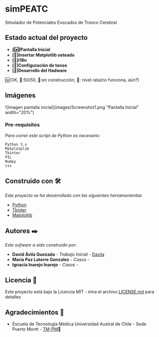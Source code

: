 # simPEATC
 Simulador de Potenciales Evocados de Tronco Cerebral

## Estado actual del proyecto

* **[:ok:]Pantalla Inicial**
* **[:speak_no_evil:]Insertar Matplotlib seteado**
* **[:construction_worker:]i18n**
* **[:rat:]Configuración de tonos**
* **[:rat:]Desarrollo del Hadware**


:ok::OK, :speak_no_evil::50/50, :construction_worker::en construcción, :rat:: nivel rata(no funciona, aún?)

## Imágenes 

![Imagen pantalla inicial](images/Screenshot1.png "Pantalla Inicial" width="20%")


### Pre-requisitos
_Para correr este script de Python es necesario:_

```
Python 3.x
Matplotplib 
Tkinter
PIL
Numpy
csv
```


## Construido con 🛠️

_Este proyecto se ha desarrollado con las siguientes herramenientas_

* [Python](https://www.python.org/) 
* [Tkinter](https://docs.python.org/2/library/tkinter.html) 
* [Matplotlib](https://matplotlib.org/) 



## Autores ✒️

_Este sofware a sido construido por:_

* **David Ávila Quezada** - *Trabajo Inicial* - [Davila](http://tmedicapm.uach.cl/docentes/david-%C3%A1vila-quezada)
* **Maria Paz Latorre Gonzalez** - *Casos* - 
* **Ignacia Inarejo Inarejo** - *Casos* - 

## Licencia 📄

Este proyecto está bajo la Licencia MIT - mira el archivo [LICENSE.md](LICENSE.md) para detalles

## Agradecimientos 🎁

* Escuela de Tecnología Médica Universidad Austral de Chile - Sede Puerto Montt -  [TM-PM](http://tmedicapm.uach.cl/)📢

